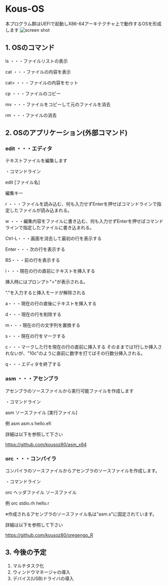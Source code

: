 # Kous-OS
  
本プログラム群はUEFIで起動しX86-64アーキテクチャ上で動作するOSを形成します 
![screen shot](https://imgur.com/h6ZTOEM.jpg)

## 1. OSのコマンド

  ls         ・・・ファイルリストの表示
  
  cat      ・・・ファイルの内容を表示
  
  cat>    ・・・ファイルの内容をセット
  
  cp       ・・・ファイルのコピー
  
  mv     ・・・ファイルをコピーして元のファイルを消去
  
  rm      ・・・ファイルの消去

  
    
## 2. OSのアプリケーション(外部コマンド)

### edit       ・・・エディタ

テキストファイルを編集します

・コマンドライン

edit [ファイル名]

編集キー

r ・・・ファイルを読み込む、何も入力せずEnterを押せばコマンドラインで指定したファイルが読み込まれる。

w ・・・編集内容をファイルに書き込む、何も入力せずEnterを押せばコマンドラインで指定したファイルに書き込まれる。

Ctrl-L・・・画面を消去して最初の行を表示する

Enter・・・次の行を表示する

BS・・・前の行を表示する

i・・・現在の行の直前にテキストを挿入する

挿入時にはプロンプト">"が表示される。

"."を入力すると挿入モードが解除される

a・・・現在の行の直後にテキストを挿入する

d・・・現在の行を削除する

m・・・現在の行の文字列を置換する

s・・・現在の行をマークする

c・・・マークした行を現在の行の直前に挿入する
そのままでは1行しか挿入されないが、"10c"のように直前に数字を打てばその行数分挿入される。

q・・・エディタを終了する

  
  
### asm       ・・・アセンブラ

アセンブラのソースファイルから実行可能ファイルを作成します

・コマンドライン

asm  ソースファイル [実行ファイル]

例
asm asm.s hello.efi


詳細は以下を参照して下さい

https://github.com/kousoz80/asm_x64


### orc       ・・・コンパイラ

コンパイラのソースファイルからアセンブラのソースファイルを作成します。

・コマンドライン

orc  ヘッダファイル ソースファイル

例
orc stdio.rh hello.r

※作成されるアセンブラのソースファイル名は"asm.s"に固定されています。

詳細は以下を参照して下さい

https://github.com/kousoz80/oregengo_R


## 3. 今後の予定
  
1. マルチタスク化
2. ウィンドウマネージャの導入
3. デバイス(USB)ドライバの導入

